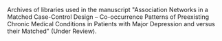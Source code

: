 Archives of libraries used in the manuscript "Association Networks in a Matched Case-Control Design – Co-occurrence Patterns of Preexisting Chronic Medical Conditions in Patients with Major Depression and versus their Matched" (Under Review).
